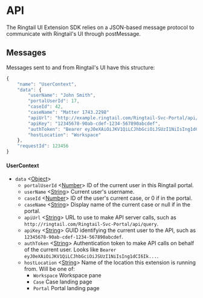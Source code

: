 # API
The Ringtail UI Extension SDK relies on a JSON-based message protocol to communicate with Ringtail's UI through postMessage.

## Messages
Messages sent to and from Ringtail's UI have this structure:
```js
{
    "name": "UserContext",
    "data": {
        "userName": "John Smith",
        "portalUserId": 17,
        "caseId": 42,
        "caseName": "Matter 1743.2298"
        "apiUrl": "http://example.ringtail.com/Ringtail-Svc-Portal/api/query"
        "apiKey": "12345678-90ab-cdef-1234-567890abcdef",
        "authToken": "Bearer eyJ0eXAiOiJKV1QiLCJhbGciOiJSUzI1NiIsIng1dCI6Ik...",
        "hostLocation": "Workspace"
    },
    "requestId": 123456
}
```

#### UserContext
 - `data` <[Object]>
   - `portalUserId` <[Number]> ID of the current user in this Ringtail portal.
   - `userName` <[String]> Current user's username.
   - `caseId` <[Number]> ID of the user's current case, or 0 if in the portal.
   - `caseName` <[String]> Display name of the current case or null if in the portal.
   - `apiUrl` <[String]> URL to use to make API server calls, such as `http://ringtail.com/Ringtail-Svc-Portal/api/query`.
   - `apiKey` <[String]> GUID identifying the current user to the API, such as `12345678-90ab-cdef-1234-567890abcdef`.
   - `authToken` <[String]> Authentication token to make API calls on behalf of the current user. Looks like `Bearer eyJ0eXAiOiJKV1QiLCJhbGciOiJSUzI1NiIsIng1dCI6Ik...`.
   - `hostLocation` <[String]> Name of the location this extension is running from. Will be one of:
     - `Workspace` Workspace pane
     - `Case` Case landing page
     - `Portal` Portal landing page





[Array]: https://developer.mozilla.org/en-US/docs/Web/JavaScript/Reference/Global_Objects/Array "Array"
[boolean]: https://developer.mozilla.org/en-US/docs/Web/JavaScript/Data_structures#Boolean_type "Boolean"
[function]: https://developer.mozilla.org/en-US/docs/Web/JavaScript/Reference/Global_Objects/Function "Function"
[number]: https://developer.mozilla.org/en-US/docs/Web/JavaScript/Data_structures#Number_type "Number"
[Object]: https://developer.mozilla.org/en-US/docs/Web/JavaScript/Reference/Global_Objects/Object "Object"
[Promise]: https://developer.mozilla.org/en-US/docs/Web/JavaScript/Reference/Global_Objects/Promise "Promise"
[string]: https://developer.mozilla.org/en-US/docs/Web/JavaScript/Data_structures#String_type "String"
[Error]: https://nodejs.org/api/errors.html#errors_class_error "Error"
[Map]: https://developer.mozilla.org/en-US/docs/Web/JavaScript/Reference/Global_Objects/Map "Map"
[Serializable]: https://developer.mozilla.org/en-US/docs/Web/JavaScript/Reference/Global_Objects/JSON/stringify#Description "Serializable"
